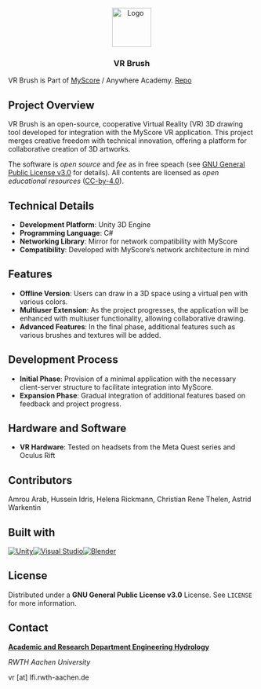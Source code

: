 <!-- PROJECT LOGO -->
<br />
<div align="center">
  <a href="https://github.com/github_username/repo_name">
    <img src="images/logo.png" alt="Logo" width="80" height="80">
  </a>
</div>
<h3 align="center">VR Brush</h3>

VR Brush is Part of [MyScore](https://vredu.lfi.rwth-aachen.de/) / Anywhere Academy. [Repo](https://github.com/rwthlfi/myscoreproject)

## Project Overview
VR Brush is an open-source, cooperative Virtual Reality (VR) 3D drawing tool developed for integration with the MyScore VR application. This project merges creative freedom with technical innovation, offering a platform for collaborative creation of 3D artworks.


The software is *open source* and *fee* as in free speach (see [GNU General Public License v3.0](https://github.com/rwthlfi/vr-brush/blob/main/LICENSE) for details). All contents are licensed as *open educational resources* ([CC-by-4.0](https://creativecommons.org/licenses/by/4.0/deed.en)).

## Technical Details
- **Development Platform**: Unity 3D Engine
- **Programming Language**: C#
- **Networking Library**: Mirror for network compatibility with MyScore
- **Compatibility**: Developed with MyScore’s network architecture in mind

## Features
- **Offline Version**: Users can draw in a 3D space using a virtual pen with various colors.
- **Multiuser Extension**: As the project progresses, the application will be enhanced with multiuser functionality, allowing collaborative drawing.
- **Advanced Features**: In the final phase, additional features such as various brushes and textures will be added.

## Development Process
- **Initial Phase**: Provision of a minimal application with the necessary client-server structure to facilitate integration into MyScore.
- **Expansion Phase**: Gradual integration of additional features based on feedback and project progress.

## Hardware and Software
- **VR Hardware**: Tested on headsets from the Meta Quest series and Oculus Rift

## Contributors
Amrou Arab,  Hussein Idris, Helena Rickmann, Christian Rene Thelen, Astrid Warkentin

<!-- BUILT WITH -->
## Built with
[![Unity][Unity-Shield]][Unity-url][![Visual Studio][VisualStudio-Shield]][VisualStudio-url][![Blender][Blender-Shield]][Blender-url]


## License

Distributed under a **GNU General Public License v3.0** License. See `LICENSE` for more information.


## Contact

**[Academic and Research Department Engineering Hydrology](https://lfi.rwth-aachen.de/en/)**

*RWTH Aachen University*

vr [at] lfi.rwth-aachen.de


<!-- MARKDOWN LINKS & IMAGES -->
<!--[product-screenshot]: images/screenshot.png -->
[Unity-Shield]: https://img.shields.io/badge/Unity-blue?style=for-the-badge&logo=unity
[Unity-url]: https://unity.com/
[VisualStudio-Shield]: https://img.shields.io/badge/Visual_Studio-purple?style=for-the-badge&logo=visualstudio
[VisualStudio-url]: https://visualstudio.microsoft.com/
[Blender-Shield]: https://img.shields.io/badge/Blender-black?style=for-the-badge&logo=blender
[Blender-url]: https://www.blender.org/

